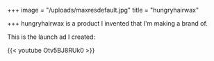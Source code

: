 +++
image = "/uploads/maxresdefault.jpg"
title = "hungryhairwax"

+++
hungryhairwax is a product I invented that I'm making a brand of.

This is the launch ad I created:

{{< youtube Otv5BJ8RUk0 >}}